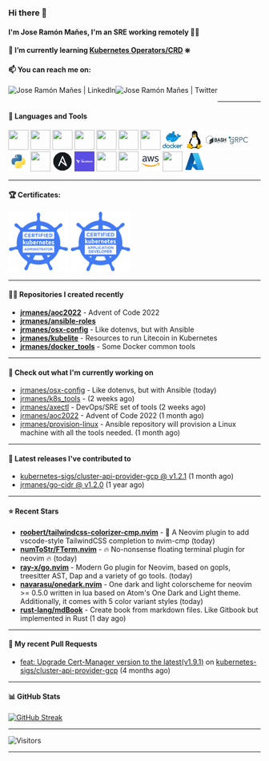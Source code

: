 ### Hi there 👋

#### I'm Jose Ramón Mañes, I'm an SRE working remotely 👨‍💻

####  🌱 I’m currently learning [Kubernetes Operators/CRD](https://kubernetes.io/docs/concepts/extend-kubernetes/operator/) ⎈
####  📫 You can reach me on:

<a href="https://www.linkedin.com/in/joseramonmanesblasco/"><img align="left" alt="Jose Ramón Mañes | LinkedIn" height="32" src="https://img.shields.io/badge/linkedin-%230077B5.svg?&style=for-the-badge&logo=linkedin&logoColor=white"/></a>
<a href="https://twitter.com/jrmanes_"><img align="left" alt="Jose Ramón Mañes | Twitter" height="32" src="https://img.shields.io/badge/Twitter-1DA1F2?style=for-the-badge&logo=twitter&logoColor=white"/></a>
<br/>

---

#### 🔨 Languages and Tools
<p align="left">
<code><img width="40" height="40" src="https://go.dev/blog/go-brand/Go-Logo/PNG/Go-Logo_Blue.png"></code>
<code><img width="40" height="40" src="https://www.vectorlogo.zone/logos/kubernetes/kubernetes-icon.svg"></code>
<code><img width="40" height="40" src="https://cluster-api.sigs.k8s.io/images/introduction.svg"></code>
<code><img width="40" height="40" src="https://cncf-branding.netlify.app/img/projects/argo/icon/color/argo-icon-color.png"></code>
<code><img width="40" height="40" src="https://camo.githubusercontent.com/bd5b74426b7087fe4c8568458993dfff11001c3b9f0a2483e1da43650cbe0672/68747470733a2f2f7777772e766563746f726c6f676f2e7a6f6e652f6c6f676f732f697374696f696f2f697374696f696f2d69636f6e2e737667"></code>
<code><img width="40" height="40" src="https://avatars.githubusercontent.com/u/3380462?s=200&v=4"></code>
<code><img width="40" height="40" src="https://avatars.githubusercontent.com/u/49725059?s=200&v=4"></code>
<code><img width="40" height="40" src="https://github.com/github/explore/raw/main/topics/docker/docker.png"></code>
<code><img width="40" height="40" src="https://github.com/github/explore/raw/main/topics/linux/linux.png"></code>
<code><img width="40" height="40" src="https://github.com/github/explore/raw/main/topics/bash/bash.png"></code>
<code><img width="40" height="40" src="https://raw.githubusercontent.com/github/explore/main/topics/grpc/grpc.png"></code>
<code><img width="40" height="40" src="https://raw.githubusercontent.com/github/explore/main/topics/python/python.png"></code>
<code><img width="40" height="40" src="https://miqh.gallerycdn.vsassets.io/extensions/miqh/vscode-language-rust/0.14.0/1536151476041/Microsoft.VisualStudio.Services.Icons.Default"></code>
<code><img width="40" height="40" src="https://github.com/github/explore/raw/main/topics/ansible/ansible.png"></code>
<code><img width="40" height="40" src="https://raw.githubusercontent.com/github/explore/80688e429a7d4ef2fca1e82350fe8e3517d3494d/topics/terraform/terraform.png"></code>
<code><img width="40" height="40" src="https://www.vectorlogo.zone/logos/vagrantup/vagrantup-icon.svg"></code>
<code><img width="40" height="40" src="https://avatars.githubusercontent.com/u/10203055?s=200&v=4"></code>
<code><img width="40" height="40" src="https://github.com/github/explore/raw/main/topics/aws/aws.png"></code>
<code><img width="40" height="40" src="https://www.vectorlogo.zone/logos/google_cloud/google_cloud-icon.svg"></code>
<code><img width="40" height="40" src="https://raw.githubusercontent.com/github/explore/80688e429a7d4ef2fca1e82350fe8e3517d3494d/topics/azure/azure.png"></code>
</p>

---

#### 🏆 Certificates:

<a href="https://www.credly.com/badges/bbcfc5a2-085d-4661-b385-0ce108904e8c/public_url"><img alt="CKA" width="120" height="120" src="https://raw.githubusercontent.com/cncf/artwork/master/other/cka/color/kubernetes-cka-color.png"/></a>
<a href="https://www.credly.com/badges/bbcfc5a2-085d-4661-b385-0ce108904e8c/public_url"><img alt="CKAD" width="120" height="120" src="https://raw.githubusercontent.com/cncf/artwork/master/other/ckad/color/kubernetes-ckad-color.png"/></a>

---

#### 👨‍💻 Repositories I created recently
- **[jrmanes/aoc2022](https://github.com/jrmanes/aoc2022)** - Advent of Code 2022
- **[jrmanes/ansible-roles](https://github.com/jrmanes/ansible-roles)**
- **[jrmanes/osx-config](https://github.com/jrmanes/osx-config)** - Like dotenvs, but with Ansible
- **[jrmanes/kubelite](https://github.com/jrmanes/kubelite)** - Resources to run Litecoin in Kubernetes
- **[jrmanes/docker_tools](https://github.com/jrmanes/docker_tools)** - Some Docker common tools

---

#### 👷 Check out what I'm currently working on


- [jrmanes/osx-config](https://github.com/jrmanes/osx-config) - Like dotenvs, but with Ansible (today)
- [jrmanes/k8s_tools](https://github.com/jrmanes/k8s_tools) -  (2 weeks ago)
- [jrmanes/axectl](https://github.com/jrmanes/axectl) - DevOps/SRE set of tools (2 weeks ago)
- [jrmanes/aoc2022](https://github.com/jrmanes/aoc2022) - Advent of Code 2022 (1 month ago)
- [jrmanes/provision-linux](https://github.com/jrmanes/provision-linux) - Ansible repository will provision a Linux machine with all the tools needed. (1 month ago)

---

#### 🚀 Latest releases I've contributed to


- [kubernetes-sigs/cluster-api-provider-gcp @ v1.2.1](https://github.com/kubernetes-sigs/cluster-api-provider-gcp/releases/tag/v1.2.1) (1 month ago)
- [jrmanes/go-cidr @ v1.2.0](https://github.com/jrmanes/go-cidr/releases/tag/v1.2.0) (1 year ago)

---

#### ⭐ Recent Stars


- **[roobert/tailwindcss-colorizer-cmp.nvim](https://github.com/roobert/tailwindcss-colorizer-cmp.nvim)** - :rainbow: A Neovim plugin to add vscode-style TailwindCSS completion to nvim-cmp (today)
- **[numToStr/FTerm.nvim](https://github.com/numToStr/FTerm.nvim)** - :fire: No-nonsense floating terminal plugin for neovim :fire: (today)
- **[ray-x/go.nvim](https://github.com/ray-x/go.nvim)** - Modern Go plugin for Neovim, based on gopls, treesitter AST, Dap and a variety of go tools. (today)
- **[navarasu/onedark.nvim](https://github.com/navarasu/onedark.nvim)** - One dark and light colorscheme for neovim &gt;= 0.5.0 written in lua based on Atom&#39;s One Dark and Light theme. Additionally, it comes with 5 color variant styles (today)
- **[rust-lang/mdBook](https://github.com/rust-lang/mdBook)** - Create book from markdown files. Like Gitbook but implemented in Rust (1 day ago)

---

#### 🔨 My recent Pull Requests


- [feat: Upgrade Cert-Manager version to the latest(v1.9.1)](https://github.com/kubernetes-sigs/cluster-api-provider-gcp/pull/699) on [kubernetes-sigs/cluster-api-provider-gcp](https://github.com/kubernetes-sigs/cluster-api-provider-gcp) (4 months ago)

---

#### 📊 GitHub Stats

[![GitHub Streak](https://github-readme-streak-stats.herokuapp.com?user=jrmanes&theme=tokyonight&date_format=M%20j%5B%2C%20Y%5D)](https://git.io/streak-stats) 

--- 

![Visitors](https://visitor-badge.glitch.me/badge?page_id=github/jrmanes)

---

